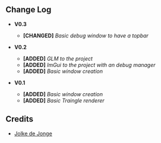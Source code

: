 ## Change Log
- <b>V0.3</b>
  - <b>[CHANGED]</b> <i>Basic debug window to have a topbar</i>
  
- <b>V0.2</b>
  - <b>[ADDED]</b> <i>GLM to the project</i>
  - <b>[ADDED]</b> <i>ImGui to the project with an debug manager</i>
  - <b>[ADDED]</b> <i>Basic window creation</i>
  
- <b>V0.1</b>
  - <b>[ADDED]</b> <i>Basic window creation</i>
  - <b>[ADDED]</b> <i>Basic Traingle renderer</i>
  
## Credits

- [Jolke de Jonge](https://github.com/JolkeDeJongeGit)
